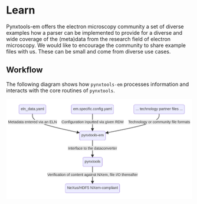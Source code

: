 # Learn

Pynxtools-em offers the electron microscopy community a set of diverse examples how a parser can be implemented to provide for a diverse and wide coverage of the (meta)data from the research field of electron microscopy. We would like to encourage the community to share example files with us. These can be small and come from diverse use cases.

## Workflow

The following diagram shows how `pynxtools-em` processes information and interacts with the core routines of `pynxtools`.

<img src="media/workflow.png" />